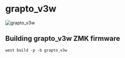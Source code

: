 # grapto_v3w
![grapto_v3w](https://i.imgur.com/0YWv5PE.png)

## Building grapto_v3w ZMK firmware
```
west build -p -b grapto_v3w
```
